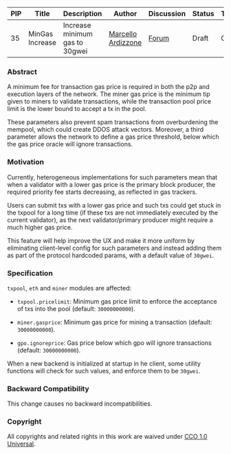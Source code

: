 | PIP | Title          | Description                | Author                        | Discussion | Status      | Type                                     | Date                  |
|-----|----------------|----------------------------|------------------------------|------------|-------------|------------------------------------------|-----------------------|
| 35  | MinGas Increase | Increase minimum gas to 30gwei| [Marcello Ardizzone](https://https://github.com/marcello33)| [Forum](https://forum.polygon.technology/t/pip-for-min-gas-increase-in-polygon-pos/13856)  | Draft | Core | 2024-04-30

### Abstract

A minimum fee for transaction gas price is required in both the p2p and execution layers of the network. The miner gas price is the minimum tip given to miners to validate transactions, while the transaction pool price limit is the lower bound to accept a tx in the pool. 

These parameters also prevent spam transactions from overburdening the mempool, which could create DDOS attack vectors. Moreover, a third parameter allows the network to define a gas price threshold, below which the gas price oracle will ignore transactions.

###  Motivation

Currently, heterogeneous implementations for such parameters mean that when a validator with a lower gas price is the primary block producer, the required priority fee starts decreasing, as reflected in gas trackers.

Users can submit txs with a lower gas price and such txs could get stuck in the txpool for a long time (if these txs are not immediately executed by the current validator), as the next validator/primary producer might require a much higher gas price.

This feature will help improve the UX and make it more uniform by eliminating client-level config for such parameters and instead adding them as part of the protocol hardcoded params, with a default value of `30gwei`.


### Specification

`txpool`, `eth` and `miner` modules are affected:

-   `txpool.pricelimit`: Minimum gas price limit to enforce the acceptance of txs into the pool (default: `30000000000`).

-   `miner.gasprice`: Minimum gas price for mining a transaction (default: `30000000000`).

-   `gpo.ignoreprice`: Gas price below which gpo will ignore transactions (default: `30000000000`).


When a new backend is initialized at startup in he client, some utility functions will check for such values, and enforce them to be `30gwei`.


### Backward Compatibility

This change causes no backward incompatibilities.

### Copyright

All copyrights and related rights in this work are waived under [CCO 1.0 Universal](https://creativecommons.org/publicdomain/zero/1.0/legalcode).
